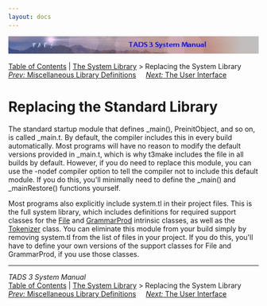 ```yaml
---
layout: docs
---
```



<img src="topbar.jpg" data-border="0" />





<a href="toc.html" class="nav">Table of Contents</a> \|
<a href="lib.html" class="nav">The System Library</a> \> Replacing the
System Library  
<span class="navnp"><a href="libmisc.html" class="nav"><em>Prev:</em> Miscellaneous Library
Definitions</a>    
<a href="ui.html" class="nav"><em>Next:</em> The User Interface</a>    
</span>





# Replacing the Standard Library

The standard startup module that defines \_main(), PreinitObject, and so
on, is called \_main.t. By default, the compiler includes this in every
build automatically. Most programs will have no reason to modify the
default versions provided in \_main.t, which is why t3make includes the
file in all builds by default. However, if you do need to replace this
module, you can use the -nodef compiler option to tell the compiler not
to include this default module. If you do this, you'll minimally need to
define the \_main() and \_mainRestore() functions yourself.

Most programs also explicitly include system.tl in their project files.
This is the full system library, which includes definitions for required
support classes for the [File](file.html) and [GrammarProd](gramprod.html)
intrinsic classes, as well as the [Tokenizer](tok.html) class. You can
eliminate this module from your build simply by removing system.tl from
the list of files in your project. If you do this, you'll have to define
your own versions of the support classes for File and GrammarProd, if
you use those classes.



------------------------------------------------------------------------



*TADS 3 System Manual*  
<a href="toc.html" class="nav">Table of Contents</a> \|
<a href="lib.html" class="nav">The System Library</a> \> Replacing the
System Library  
<span class="navnp"><a href="libmisc.html" class="nav"><em>Prev:</em> Miscellaneous Library
Definitions</a>    
<a href="ui.html" class="nav"><em>Next:</em> The User Interface</a>    
</span>


